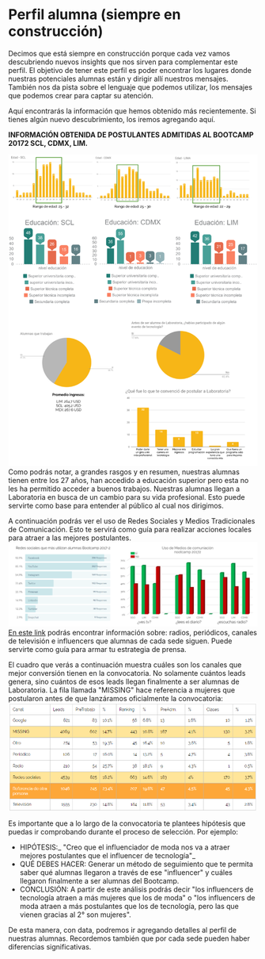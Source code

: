 # Perfil alumna \(siempre en construcción\)

Decimos que está siempre en construcción porque cada vez vamos descubriendo nuevos insights que nos sirven para complementar este perfil. El objetivo de tener este perfil es poder encontrar los lugares donde nuestras potenciales alumnas están y dirigir allí nuestros mensajes. También nos da pista sobre el lenguaje que podemos utilizar, los mensajes que podemos crear para captar su atención.

Aquí encontrarás la información que hemos obtenido más recientemente. Si tienes algún nuevo descubrimiento, los iremos agregando aquí.

**INFORMACIÓN OBTENIDA DE POSTULANTES ADMITIDAS AL BOOTCAMP 20172 SCL, CDMX, LIM.**

![](/assets/resumen-perfil-alumnas.png)Como podrás notar, a grandes rasgos y en resumen, nuestras alumnas tienen entre los 27 años, han accedido a educación superior pero esta no les ha permitido acceder a buenos trabajos. Nuestras alumnas llegan a Laboratoria en busca de un cambio para su vida profesional. Esto puede servirte como base para entender al público al cual nos dirigimos.

A continuación podrás ver el uso de Redes Sociales y Medios Tradicionales de Comunicación. Esto te servirá como guía para realizar acciones locales para atraer a las mejores postulantes.![](/assets/rrss-y-medios-de-comPORsede.png)[En este link](https://docs.google.com/spreadsheets/d/1XyFMxHlN2lxi5lXSSx69nLUFcuupsQWaJbTrqAa-gC8/edit#gid=0) podrás encontrar información sobre: radios, periódicos, canales de televisión e influencers que alumnas de cada sede siguen. Puede servirte como guía para armar tu estrategia de prensa.

El cuadro que verás a continuación muestra cuáles son los canales que mejor conversión tienen en la convocatoria. No solamente cuántos leads genera, sino cuántos de esos leads llegan finalmente a ser alumnas de Laboratoria. La fila llamada "MISSING" hace referencia a mujeres que postularon antes de que lanzáramos oficialmente la convocatoria:![](/assets/CANALES-.png)

Es importante que a lo largo de la convocatoria te plantees hipótesis que puedas ir comprobando durante el proceso de selección. Por ejemplo:

* HIPÓTESIS:_ "Creo que el influenciador de moda nos va a atraer mejores postulantes que el influencer de tecnología"_
* QUÉ DEBES HACER: Generar un método de seguimiento que te permita saber qué alumnas llegaron a través de ese "influencer" y cuáles llegaron finalmente a ser alumnas del Bootcamp.
* CONCLUSIÓN: A partir de este análisis podrás decir "los influencers de tecnología atraen a más mujeres que los de moda" o "los influencers de moda atraen a más postulantes que los de tecnología, pero las que vienen gracias al 2° son mujeres".

De esta manera, con data, podremos ir agregando detalles al perfil de nuestras alumnas. Recordemos también que por cada sede pueden haber diferencias significativas.

